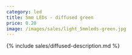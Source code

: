 ```yaml
---
category: led
title: 5mm LEDs - diffused green
price: 0.20
image: /images/sales/light_5mmleds-green.jpg
---
```

{% include sales/diffused-description.md %}
